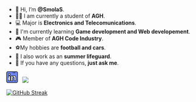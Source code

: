- 👋 Hi, I’m **@SmolaS**.
- 👨‍🏛 I am currently a student of **AGH**.
- 💻 Major is **Electronics and Telecomunications**.
- 🌱 I'm currently learning **Game development and Web developement**.
- 🎮 Member of **AGH Code Industry**.
- ⚽My hobbies are **football and cars**.
- 💼 I also work as an **summer lifeguard**.
- 💬 If you have any questions, **just ask me**.
<div align='center'>
  <p align='left'>
    <a href="https://www.linkedin.com/in/szymonsmoła/?locale=en_US"><img height="30" src="https://raw.githubusercontent.com/8bithemant/8bithemant/master/linkedin.png?raw=true"></a>&nbsp;&nbsp;
    <a href="szymeksmola@gmail.com"><img height="30" src="https://th.bing.com/th/id/OIP.9sT4UWsRfFiy6vPydv3_-QHaHO?pid=ImgDet&rs=1"></a>&nbsp;&nbsp;
  </p>
</div>



[![GitHub Streak](https://streak-stats.demolab.com/?user=SmolaS)](https://git.io/streak-stats)
<!---
SmolaS/SmolaS is a ✨ special ✨ repository because its `README.md` (this file) appears on your GitHub profile.
You can click the Preview link to take a look at your changes.
--->
